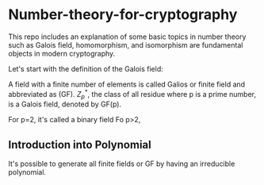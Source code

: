 # Number-theory-for-cryptography


This repo includes an explanation of some basic topics in number theory such as
Galois field, homomorphism, and isomorphism are fundamental objects in modern cryptography. 

Let's start with the definition of the Galois field: 

A field with a finite number of elements is called Galios or finite field and abbreviated as (GF). 
$Z^*_p$,  the class of all residue where p is a prime number,  is a Galois field, denoted by GF(p).

 For p=2, it's called a binary field 
 Fo p>2, 
 
 
 ## Introduction into Polynomial
 It's possible to generate all finite fields or GF by having an irreducible polynomial. 
 

